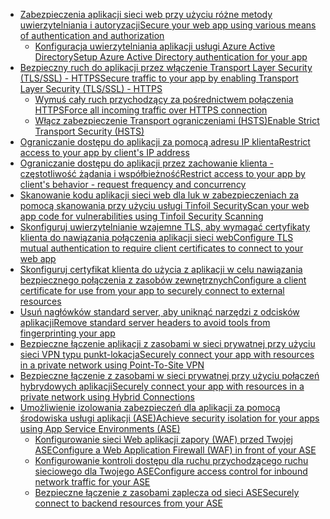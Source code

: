 * [<span data-ttu-id="346d3-101">Zabezpieczenia aplikacji sieci web przy użyciu różne metody uwierzytelniania i autoryzacji</span><span class="sxs-lookup"><span data-stu-id="346d3-101">Secure your web app using various means of authentication and authorization</span></span>](../articles/app-service-web/web-sites-authentication-authorization.md)
  * [<span data-ttu-id="346d3-102">Konfiguracja uwierzytelniania aplikacji usługi Azure Active Directory</span><span class="sxs-lookup"><span data-stu-id="346d3-102">Setup Azure Active Directory authentication for your app</span></span>](https://azure.microsoft.com/blog/azure-websites-authentication-authorization/)
* [<span data-ttu-id="346d3-103">Bezpieczny ruch do aplikacji przez włączenie Transport Layer Security (TLS/SSL) - HTTPS</span><span class="sxs-lookup"><span data-stu-id="346d3-103">Secure traffic to your app by enabling Transport Layer Security (TLS/SSL) - HTTPS</span></span>](../articles/app-service-web/web-sites-configure-ssl-certificate.md)
  * [<span data-ttu-id="346d3-104">Wymuś cały ruch przychodzący za pośrednictwem połączenia HTTPS</span><span class="sxs-lookup"><span data-stu-id="346d3-104">Force all incoming traffic over HTTPS connection</span></span>](http://microsoftazurewebsitescheatsheet.info/#force-https)
  * [<span data-ttu-id="346d3-105">Włącz zabezpieczenie Transport ograniczeniami (HSTS)</span><span class="sxs-lookup"><span data-stu-id="346d3-105">Enable Strict Transport Security (HSTS)</span></span>](http://microsoftazurewebsitescheatsheet.info/#enable-http-strict-transport-security-hsts)
* [<span data-ttu-id="346d3-106">Ograniczanie dostępu do aplikacji za pomocą adresu IP klienta</span><span class="sxs-lookup"><span data-stu-id="346d3-106">Restrict access to your app by client's IP address</span></span>](http://microsoftazurewebsitescheatsheet.info/#filtering-traffic-by-ip)
* [<span data-ttu-id="346d3-107">Ograniczanie dostępu do aplikacji przez zachowanie klienta - częstotliwość żądania i współbieżność</span><span class="sxs-lookup"><span data-stu-id="346d3-107">Restrict access to your app by client's behavior - request frequency and concurrency</span></span>](http://microsoftazurewebsitescheatsheet.info/#dynamic-ip-restrictions)
* [<span data-ttu-id="346d3-108">Skanowanie kodu aplikacji sieci web dla luk w zabezpieczeniach za pomocą skanowania przy użyciu usługi Tinfoil Security</span><span class="sxs-lookup"><span data-stu-id="346d3-108">Scan your web app code for vulnerabilities using Tinfoil Security Scanning</span></span>](https://azure.microsoft.com/blog/web-vulnerability-scanning-for-azure-app-service-powered-by-tinfoil-security/)
* [<span data-ttu-id="346d3-109">Skonfiguruj uwierzytelnianie wzajemne TLS, aby wymagać certyfikaty klienta do nawiązania połączenia aplikacji sieci web</span><span class="sxs-lookup"><span data-stu-id="346d3-109">Configure TLS mutual authentication to require client certificates to connect to your web app</span></span>](../articles/app-service-web/app-service-web-configure-tls-mutual-auth.md)
* [<span data-ttu-id="346d3-110">Skonfiguruj certyfikat klienta do użycia z aplikacji w celu nawiązania bezpiecznego połączenia z zasobów zewnętrznych</span><span class="sxs-lookup"><span data-stu-id="346d3-110">Configure a client certificate for use from your app to securely connect to external resources</span></span>](https://azure.microsoft.com/blog/using-certificates-in-azure-websites-applications/)
* [<span data-ttu-id="346d3-111">Usuń nagłówków standard server, aby uniknąć narzędzi z odcisków aplikacji</span><span class="sxs-lookup"><span data-stu-id="346d3-111">Remove standard server headers to avoid tools from fingerprinting your app</span></span>](https://azure.microsoft.com/blog/removing-standard-server-headers-on-windows-azure-web-sites/)
* [<span data-ttu-id="346d3-112">Bezpieczne łączenie aplikacji z zasobami w sieci prywatnej przy użyciu sieci VPN typu punkt-lokacja</span><span class="sxs-lookup"><span data-stu-id="346d3-112">Securely connect your app with resources in a private network using Point-To-Site VPN</span></span>](../articles/app-service-web/web-sites-integrate-with-vnet.md)
* [<span data-ttu-id="346d3-113">Bezpieczne łączenie z zasobami w sieci prywatnej przy użyciu połączeń hybrydowych aplikacji</span><span class="sxs-lookup"><span data-stu-id="346d3-113">Securely connect your app with resources in a private network using Hybrid Connections</span></span>](../articles/app-service-web/web-sites-hybrid-connection-get-started.md)
* [<span data-ttu-id="346d3-114">Umożliwienie izolowania zabezpieczeń dla aplikacji za pomocą środowiska usługi aplikacji (ASE)</span><span class="sxs-lookup"><span data-stu-id="346d3-114">Achieve security isolation for your apps using App Service Environments (ASE)</span></span>](../articles/app-service-web/app-service-app-service-environment-intro.md)
  * [<span data-ttu-id="346d3-115">Konfigurowanie sieci Web aplikacji zapory (WAF) przed Twojej ASE</span><span class="sxs-lookup"><span data-stu-id="346d3-115">Configure a Web Application Firewall (WAF) in front of your ASE </span></span>](../articles/app-service-web/app-service-app-service-environment-web-application-firewall.md)
  * [<span data-ttu-id="346d3-116">Konfigurowanie kontroli dostępu dla ruchu przychodzącego ruchu sieciowego dla Twojego ASE</span><span class="sxs-lookup"><span data-stu-id="346d3-116">Configure access control for inbound network traffic for your ASE</span></span>](../articles/app-service-web/app-service-app-service-environment-control-inbound-traffic.md)
  * [<span data-ttu-id="346d3-117">Bezpieczne łączenie z zasobami zaplecza od sieci ASE</span><span class="sxs-lookup"><span data-stu-id="346d3-117">Securely connect to backend resources from your ASE</span></span>](../articles/app-service-web/app-service-app-service-environment-securely-connecting-to-backend-resources.md)

